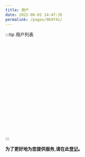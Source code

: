 ```yaml
---
title: 用户
date: 2022-06-01 14:47:35
permalink: /pages/9b9f41/
---
```


<style>
  .link {
    width: 12em;
    text-align: left;
  }
  .link img {
    height:2.2em;
    max-width:180px;
    margin: 14px;
  }
  .row {
    display: flex;
    flex-direction: row;
  }
</style>

:::tip 用户列表
<div class="row">
    <span class="link">
        <a href="https://mi.com" target="_blank">
            <img :src="$withBase('/img/users/mi.png')" class="no-zoom" >
        </a>
    </span>
    <span class="link">
        <a href="https://www.hello-inc.com" target="_blank">
            <img :src="$withBase('/img/users/hello.png')" class="no-zoom" >
        </a>
    </span>
    <span class="link">
        <a href="https://www.alibabagroup.com/cn/global/home" target="_blank">
            <img :src="$withBase('/img/users/alibaba.png')" class="no-zoom" >
        </a>
    </span>
    <span class="link">
        <a href="https://www.kuaishou.com/" target="_blank">
            <img :src="$withBase('/img/users/kuaishou.png')" class="no-zoom" >
        </a>
    </span>
</div>
<div class="row">
    <span class="link">
        <a href="https://www.thebeastshop.com/" target="_blank">
            <img :src="$withBase('/img/users/beast.png')" class="no-zoom" >
        </a>
    </span>
    <span class="link">
        <a href="http://www.cvte.com" target="_blank">
            <img :src="$withBase('/img/users/sygf.png')" class="no-zoom" >
        </a>
    </span>
    <span class="link">
        <a href="https://www.venustech.com.cn" target="_blank">
            <img :src="$withBase('/img/users/qmxc.png')" class="no-zoom" >
        </a>
    </span>
    <span class="link">
        <a href="https://www.ringleai.com/" target="_blank">
            <img :src="$withBase('/img/users/ringleai.png')" class="no-zoom" >
        </a>
    </span>
</div>
<div class="row">
    <span class="link">
        <a href="http://www.swanit.cn" target="_blank">
            <img :src="$withBase('/img/users/hhkj.png')" class="no-zoom" >
        </a>
    </span>
    <span class="link">
        <a href="https://www.zhenai.com" target="_blank">
            <img :src="$withBase('/img/users/zhenai.png')" class="no-zoom" >
        </a>
    </span>
    <span class="link">
        <a href="http://www.fenqile.com" target="_blank">
            <img :src="$withBase('/img/users/fenqi.png')" class="no-zoom" >
        </a>
    </span>
    <span class="link">
        <a href="http://www.cenyy.com/" target="_blank">
            <img :src="$withBase('/img/users/yueyang.png')" class="no-zoom" >
        </a>
    </span>
</div>
<div class="row">
    <span class="link">
        <a href="http://www.gdnanbo.com/" target="_blank">
            <img :src="$withBase('/img/users/nanbo.png')" class="no-zoom" >
        </a>
    </span>
    <span class="link">
        <a href="https://lydigi.com" target="_blank">
            <img :src="$withBase('/img/users/tcsk.png')" class="no-zoom" >
        </a>
    </span>
    <span class="link">
        <a href="https://www.jiaxintec.com/" target="_blank">
            <img :src="$withBase('/img/users/jiaxin.png')" class="no-zoom" >
        </a>
    </span>
    <span class="link">
        <a href="https://www.ky-express.com/" target="_blank">
            <img :src="$withBase('/img/users/kuayue.png')" class="no-zoom" >
        </a>
    </span>
</div>
<div class="row">
    <span class="link">
        <a href="http://www.yuanquan.com/" target="_blank">
            <img :src="$withBase('/img/users/yuanquan.png')" class="no-zoom" >
        </a>
    </span>
</div>
:::


**为了更好地为您提供服务,请在此[登记](https://gitee.com/dromara/liteFlow/issues/I3CM7N)。**


